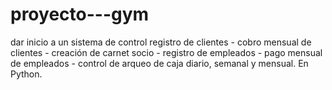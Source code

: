 # proyecto---gym
dar inicio a un sistema de control registro de clientes - cobro mensual de clientes - creación de carnet socio - registro de empleados - pago mensual de empleados - control de arqueo de caja diario, semanal y mensual. En Python.
